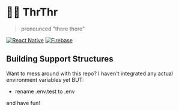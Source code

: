 # 👋🏾 ThrThr

> pronounced "there there"

[![React Native](https://img.shields.io/badge/React%20Native-v0.60.3-blue.svg)](https://facebook.github.io/react-native/)
[![Firebase](https://img.shields.io/badge/Firebase-v6.3.0-orange.svg)](https://facebook.github.io/react-native/)

## Building Support Structures

Want to mess around with this repo? I haven't integrated any actual environment variables yet BUT:

* rename .env.test to .env

and have fun!